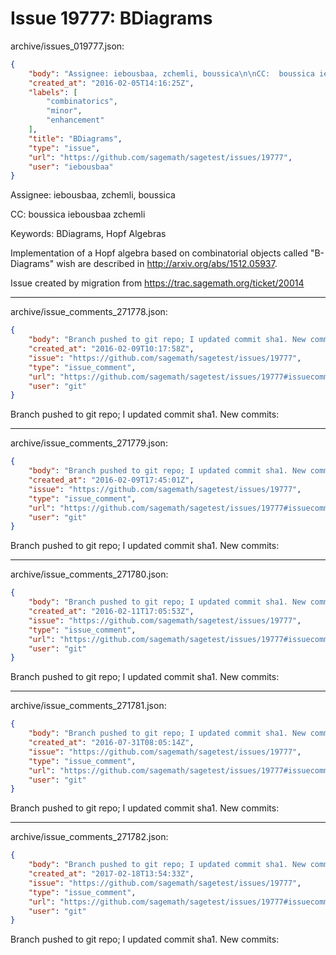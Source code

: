 # Issue 19777: BDiagrams

archive/issues_019777.json:
```json
{
    "body": "Assignee: iebousbaa, zchemli, boussica\n\nCC:  boussica iebousbaa zchemli\n\nKeywords: BDiagrams, Hopf Algebras\n\nImplementation of a Hopf algebra based on combinatorial objects called \"B-Diagrams\" wish are described in http://arxiv.org/abs/1512.05937. \n\nIssue created by migration from https://trac.sagemath.org/ticket/20014\n\n",
    "created_at": "2016-02-05T14:16:25Z",
    "labels": [
        "combinatorics",
        "minor",
        "enhancement"
    ],
    "title": "BDiagrams",
    "type": "issue",
    "url": "https://github.com/sagemath/sagetest/issues/19777",
    "user": "iebousbaa"
}
```
Assignee: iebousbaa, zchemli, boussica

CC:  boussica iebousbaa zchemli

Keywords: BDiagrams, Hopf Algebras

Implementation of a Hopf algebra based on combinatorial objects called "B-Diagrams" wish are described in http://arxiv.org/abs/1512.05937. 

Issue created by migration from https://trac.sagemath.org/ticket/20014





---

archive/issue_comments_271778.json:
```json
{
    "body": "Branch pushed to git repo; I updated commit sha1. New commits:",
    "created_at": "2016-02-09T10:17:58Z",
    "issue": "https://github.com/sagemath/sagetest/issues/19777",
    "type": "issue_comment",
    "url": "https://github.com/sagemath/sagetest/issues/19777#issuecomment-271778",
    "user": "git"
}
```

Branch pushed to git repo; I updated commit sha1. New commits:



---

archive/issue_comments_271779.json:
```json
{
    "body": "Branch pushed to git repo; I updated commit sha1. New commits:",
    "created_at": "2016-02-09T17:45:01Z",
    "issue": "https://github.com/sagemath/sagetest/issues/19777",
    "type": "issue_comment",
    "url": "https://github.com/sagemath/sagetest/issues/19777#issuecomment-271779",
    "user": "git"
}
```

Branch pushed to git repo; I updated commit sha1. New commits:



---

archive/issue_comments_271780.json:
```json
{
    "body": "Branch pushed to git repo; I updated commit sha1. New commits:",
    "created_at": "2016-02-11T17:05:53Z",
    "issue": "https://github.com/sagemath/sagetest/issues/19777",
    "type": "issue_comment",
    "url": "https://github.com/sagemath/sagetest/issues/19777#issuecomment-271780",
    "user": "git"
}
```

Branch pushed to git repo; I updated commit sha1. New commits:



---

archive/issue_comments_271781.json:
```json
{
    "body": "Branch pushed to git repo; I updated commit sha1. New commits:",
    "created_at": "2016-07-31T08:05:14Z",
    "issue": "https://github.com/sagemath/sagetest/issues/19777",
    "type": "issue_comment",
    "url": "https://github.com/sagemath/sagetest/issues/19777#issuecomment-271781",
    "user": "git"
}
```

Branch pushed to git repo; I updated commit sha1. New commits:



---

archive/issue_comments_271782.json:
```json
{
    "body": "Branch pushed to git repo; I updated commit sha1. New commits:",
    "created_at": "2017-02-18T13:54:33Z",
    "issue": "https://github.com/sagemath/sagetest/issues/19777",
    "type": "issue_comment",
    "url": "https://github.com/sagemath/sagetest/issues/19777#issuecomment-271782",
    "user": "git"
}
```

Branch pushed to git repo; I updated commit sha1. New commits:
